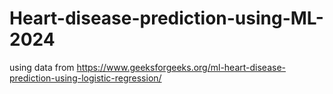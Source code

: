 # Heart-disease-prediction-using-ML-2024
using data from https://www.geeksforgeeks.org/ml-heart-disease-prediction-using-logistic-regression/
